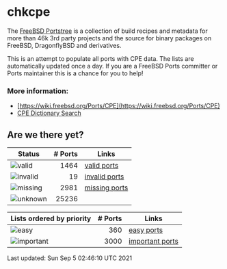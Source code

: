 # chkcpe

The [FreeBSD Portstree](https://cgit.freebsd.org/ports) is a collection of build recipes
and metadata for more than 46k 3rd party projects and the source for binary packages on
FreeBSD, DragonflyBSD and derivatives.

This is an attempt to populate all ports with CPE data. The lists are automatically
updated once a day. If you are a FreeBSD Ports committer or Ports maintainer this is a
chance for you to help!

### More information:
* [https://wiki.freebsd.org/Ports/CPE](https://wiki.freebsd.org/Ports/CPE)
* [CPE Dictionary Search](http://web.nvd.nist.gov/view/cpe/search)


## Are we there yet?

| Status                                                    | # Ports      | Links                                                            |
| ----------------------------------------------------------| -----------: | ---------------------------------------------------------------- |
| ![valid](https://img.shields.io/badge/valid-brightgreen)  | 1464     | [valid ports](https://github.com/decke/chkcpe/wiki/valid)        |
| ![invalid](https://img.shields.io/badge/invalid-red)      | 19   | [invalid ports](https://github.com/decke/chkcpe/wiki/invalid)    |
| ![missing](https://img.shields.io/badge/missing-orange)   | 2981   | [missing ports](https://github.com/decke/chkcpe/wiki/missing)    |
| ![unknown](https://img.shields.io/badge/unknown-grey)     | 25236   | |


| Lists ordered by priority                                 | # Ports      | Links                                                            |
| ----------------------------------------------------------| -----------: | ---------------------------------------------------------------- |
| ![easy](https://img.shields.io/badge/easy-brightgreen)    | 360      | [easy ports](https://github.com/decke/chkcpe/wiki/easy)          |
| ![important](https://img.shields.io/badge/important-blue) | 3000 | [important ports](https://github.com/decke/chkcpe/wiki/important)|

Last updated: Sun Sep  5 02:46:10 UTC 2021
